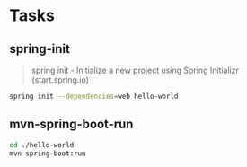 # Tasks

## spring-init

> spring init - Initialize a new project using Spring Initializr (start.spring.io)

```bash
spring init --dependencies=web hello-world
```

## mvn-spring-boot-run

```bash
cd ./hello-world
mvn spring-boot:run
```